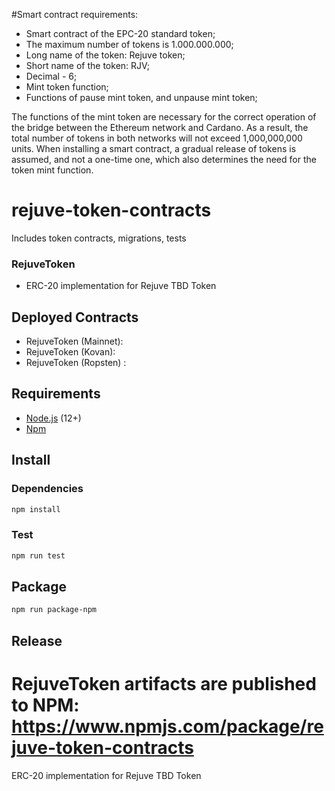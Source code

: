 #Smart contract requirements:
* Smart contract of the EPC-20 standard token;
* The maximum number of tokens is 1.000.000.000;
* Long name of the token: Rejuve token;
* Short name of the token: RJV;
* Decimal - 6;
* Mint token function;
* Functions of pause mint token, and unpause mint token;

The functions of the mint token are necessary for the correct operation of the bridge between the Ethereum network and Cardano. As a result, the total number of tokens in both networks will not exceed 1,000,000,000 units. When installing a smart contract, a gradual release of tokens is assumed, and not a one-time one, which also determines the need for the token mint function.

# rejuve-token-contracts
Includes token contracts, migrations, tests

### RejuveToken
* ERC-20 implementation for Rejuve TBD Token

## Deployed Contracts
* RejuveToken (Mainnet): 
* RejuveToken (Kovan): 
* RejuveToken (Ropsten) : 

## Requirements
* [Node.js](https://github.com/nodejs/node) (12+)
* [Npm](https://www.npmjs.com/package/npm)

## Install

### Dependencies
```bash
npm install
```

### Test 
```bash
npm run test
```

## Package
```bash
npm run package-npm
```

## Release
RejuveToken artifacts are published to NPM: https://www.npmjs.com/package/rejuve-token-contracts
=======
ERC-20 implementation for Rejuve TBD Token

